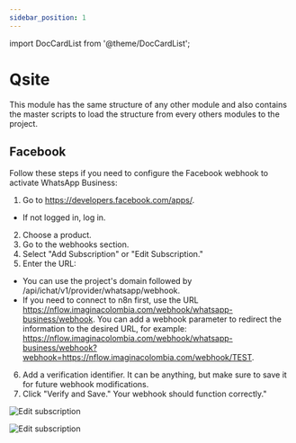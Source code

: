 ```yaml
---
sidebar_position: 1
---
```


import DocCardList from '@theme/DocCardList';

# Qsite

This module has the same structure of any other module and also contains the master scripts to load the structure from every others modules to the project.


## Facebook

Follow these steps if you need to configure the Facebook webhook to activate WhatsApp Business:

1. Go to https://developers.facebook.com/apps/.
  - If not logged in, log in.
2. Choose a product.
3. Go to the webhooks section.
4. Select "Add Subscription" or "Edit Subscription."
5. Enter the URL:
  - You can use the project's domain followed by /api/ichat/v1/provider/whatsapp/webhook.
  - If you need to connect to n8n first, use the URL https://nflow.imaginacolombia.com/webhook/whatsapp-business/webhook. You can add a webhook parameter to redirect the information to the desired URL, for example: https://nflow.imaginacolombia.com/webhook/whatsapp-business/webhook?webhook=https://nflow.imaginacolombia.com/webhook/TEST.
6. Add a verification identifier. It can be anything, but make sure to save it for future webhook modifications.
7. Click "Verify and Save." Your webhook should function correctly."

![Edit subscription](/img/webhookFacebook.png)

![Edit subscription](/img/configWebhookFacebook.png)

<DocCardList />